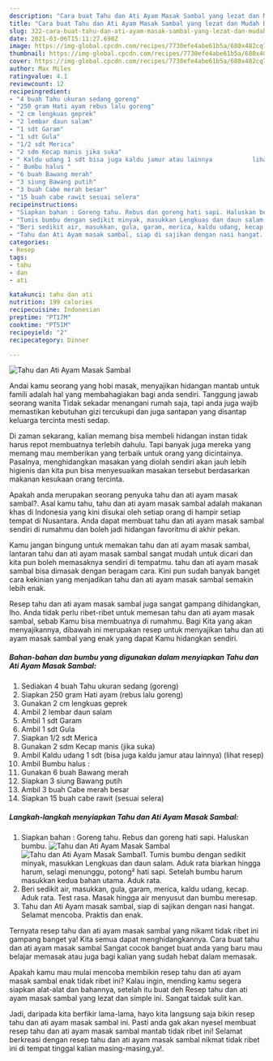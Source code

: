```yaml
---
description: "Cara buat Tahu dan Ati Ayam Masak Sambal yang lezat dan Mudah Dibuat"
title: "Cara buat Tahu dan Ati Ayam Masak Sambal yang lezat dan Mudah Dibuat"
slug: 322-cara-buat-tahu-dan-ati-ayam-masak-sambal-yang-lezat-dan-mudah-dibuat
date: 2021-03-06T15:11:27.690Z
image: https://img-global.cpcdn.com/recipes/7730efe4abe61b5a/680x482cq70/tahu-dan-ati-ayam-masak-sambal-foto-resep-utama.jpg
thumbnail: https://img-global.cpcdn.com/recipes/7730efe4abe61b5a/680x482cq70/tahu-dan-ati-ayam-masak-sambal-foto-resep-utama.jpg
cover: https://img-global.cpcdn.com/recipes/7730efe4abe61b5a/680x482cq70/tahu-dan-ati-ayam-masak-sambal-foto-resep-utama.jpg
author: Max Miles
ratingvalue: 4.1
reviewcount: 12
recipeingredient:
- "4 buah Tahu ukuran sedang goreng"
- "250 gram Hati ayam rebus lalu goreng"
- "2 cm lengkuas geprek"
- "2 lembar daun salam"
- "1 sdt Garam"
- "1 sdt Gula"
- "1/2 sdt Merica"
- "2 sdm Kecap manis jika suka"
- " Kaldu udang 1 sdt bisa juga kaldu jamur atau lainnya           lihat resep"
- " Bumbu halus "
- "6 buah Bawang merah"
- "3 siung Bawang putih"
- "3 buah Cabe merah besar"
- "15 buah cabe rawit sesuai selera"
recipeinstructions:
- "Siapkan bahan : Goreng tahu. Rebus dan goreng hati sapi. Haluskan bumbu."
- "Tumis bumbu dengan sedikit minyak, masukkan Lengkuas dan daun salam. Aduk rata biarkan hingga harum, selagi menunggu, potong² hati sapi. Setelah bumbu harum masukkan kedua bahan utama. Aduk rata."
- "Beri sedikit air, masukkan, gula, garam, merica, kaldu udang, kecap. Aduk rata. Test rasa. Masak hingga air menyusut dan bumbu meresap."
- "Tahu dan Ati Ayam masak sambal, siap di sajikan dengan nasi hangat. Selamat mencoba. Praktis dan enak."
categories:
- Resep
tags:
- tahu
- dan
- ati

katakunci: tahu dan ati 
nutrition: 199 calories
recipecuisine: Indonesian
preptime: "PT17M"
cooktime: "PT51M"
recipeyield: "2"
recipecategory: Dinner

---
```



![Tahu dan Ati Ayam Masak Sambal](https://img-global.cpcdn.com/recipes/7730efe4abe61b5a/680x482cq70/tahu-dan-ati-ayam-masak-sambal-foto-resep-utama.jpg)

Andai kamu seorang yang hobi masak, menyajikan hidangan mantab untuk famili adalah hal yang membahagiakan bagi anda sendiri. Tanggung jawab seorang  wanita Tidak sekadar menangani rumah saja, tapi anda juga wajib memastikan kebutuhan gizi tercukupi dan juga santapan yang disantap keluarga tercinta mesti sedap.

Di zaman  sekarang, kalian memang bisa membeli hidangan instan tidak harus repot membuatnya terlebih dahulu. Tapi banyak juga mereka yang memang mau memberikan yang terbaik untuk orang yang dicintainya. Pasalnya, menghidangkan masakan yang diolah sendiri akan jauh lebih higienis dan kita pun bisa menyesuaikan masakan tersebut berdasarkan makanan kesukaan orang tercinta. 



Apakah anda merupakan seorang penyuka tahu dan ati ayam masak sambal?. Asal kamu tahu, tahu dan ati ayam masak sambal adalah makanan khas di Indonesia yang kini disukai oleh setiap orang di hampir setiap tempat di Nusantara. Anda dapat membuat tahu dan ati ayam masak sambal sendiri di rumahmu dan boleh jadi hidangan favoritmu di akhir pekan.

Kamu jangan bingung untuk memakan tahu dan ati ayam masak sambal, lantaran tahu dan ati ayam masak sambal sangat mudah untuk dicari dan kita pun boleh memasaknya sendiri di tempatmu. tahu dan ati ayam masak sambal bisa dimasak dengan beragam cara. Kini pun sudah banyak banget cara kekinian yang menjadikan tahu dan ati ayam masak sambal semakin lebih enak.

Resep tahu dan ati ayam masak sambal juga sangat gampang dihidangkan, lho. Anda tidak perlu ribet-ribet untuk memesan tahu dan ati ayam masak sambal, sebab Kamu bisa membuatnya di rumahmu. Bagi Kita yang akan menyajikannya, dibawah ini merupakan resep untuk menyajikan tahu dan ati ayam masak sambal yang enak yang dapat Kamu hidangkan sendiri.

<!--inarticleads1-->

##### Bahan-bahan dan bumbu yang digunakan dalam menyiapkan Tahu dan Ati Ayam Masak Sambal:

1. Sediakan 4 buah Tahu ukuran sedang (goreng)
1. Siapkan 250 gram Hati ayam (rebus lalu goreng)
1. Gunakan 2 cm lengkuas geprek
1. Ambil 2 lembar daun salam
1. Ambil 1 sdt Garam
1. Ambil 1 sdt Gula
1. Siapkan 1/2 sdt Merica
1. Gunakan 2 sdm Kecap manis (jika suka)
1. Ambil  Kaldu udang 1 sdt (bisa juga kaldu jamur atau lainnya)           (lihat resep)
1. Ambil  Bumbu halus :
1. Gunakan 6 buah Bawang merah
1. Siapkan 3 siung Bawang putih
1. Ambil 3 buah Cabe merah besar
1. Siapkan 15 buah cabe rawit (sesuai selera)




<!--inarticleads2-->

##### Langkah-langkah menyiapkan Tahu dan Ati Ayam Masak Sambal:

1. Siapkan bahan : Goreng tahu. Rebus dan goreng hati sapi. Haluskan bumbu.
<img src="https://img-global.cpcdn.com/steps/8726268525b4a5b5/160x128cq70/tahu-dan-ati-ayam-masak-sambal-langkah-memasak-1-foto.jpg" alt="Tahu dan Ati Ayam Masak Sambal"><img src="https://img-global.cpcdn.com/steps/90448fce54548c1e/160x128cq70/tahu-dan-ati-ayam-masak-sambal-langkah-memasak-1-foto.jpg" alt="Tahu dan Ati Ayam Masak Sambal">1. Tumis bumbu dengan sedikit minyak, masukkan Lengkuas dan daun salam. Aduk rata biarkan hingga harum, selagi menunggu, potong² hati sapi. Setelah bumbu harum masukkan kedua bahan utama. Aduk rata.
1. Beri sedikit air, masukkan, gula, garam, merica, kaldu udang, kecap. Aduk rata. Test rasa. Masak hingga air menyusut dan bumbu meresap.
1. Tahu dan Ati Ayam masak sambal, siap di sajikan dengan nasi hangat. Selamat mencoba. Praktis dan enak.




Ternyata resep tahu dan ati ayam masak sambal yang nikamt tidak ribet ini gampang banget ya! Kita semua dapat menghidangkannya. Cara buat tahu dan ati ayam masak sambal Sangat cocok banget buat anda yang baru mau belajar memasak atau juga bagi kalian yang sudah hebat dalam memasak.

Apakah kamu mau mulai mencoba membikin resep tahu dan ati ayam masak sambal enak tidak ribet ini? Kalau ingin, mending kamu segera siapkan alat-alat dan bahannya, setelah itu buat deh Resep tahu dan ati ayam masak sambal yang lezat dan simple ini. Sangat taidak sulit kan. 

Jadi, daripada kita berfikir lama-lama, hayo kita langsung saja bikin resep tahu dan ati ayam masak sambal ini. Pasti anda gak akan nyesel membuat resep tahu dan ati ayam masak sambal mantab tidak ribet ini! Selamat berkreasi dengan resep tahu dan ati ayam masak sambal nikmat tidak ribet ini di tempat tinggal kalian masing-masing,ya!.

